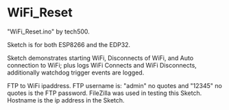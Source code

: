 # WiFi_Reset

   "WiFi_Reset.ino" by tech500.
            
   Sketch is for both ESP8266 and the EDP32.
   
   Sketch demonstrates starting WiFi, Disconnects of WiFi, and Auto connection to WiFi;
   plus logs WiFi Connects and WiFi Disconnects, additionally watchdog trigger events are logged.

   FTP to WiFi ipaddress.  FTP username is: "admin" no quotes and "12345" no quotes is the FTP password.
   FileZilla was used in testing this Sketch.  Hostname is the ip address in the Sketch.
   
  
